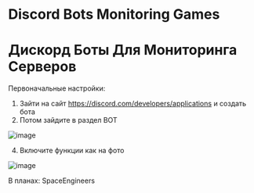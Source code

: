 # Discord Bots Monitoring Games
# Дискорд Боты Для Мониторинга Серверов

Первоначальные настройки:
1. Зайти на сайт https://discord.com/developers/applications и создать бота
2. Потом зайдите в раздел BOT
              
![image](https://github.com/Jastickon/Discord-Bots-Monitoring-Games/assets/128633248/61d9644c-0b26-4587-8eca-2f3f851952de)

4. Включите функции как на фото 

![image](https://github.com/Jastickon/Discord-Bots-Monitoring-Games/assets/128633248/275d4eb3-e498-4f7c-86c1-bf7e35f98870)


В планах:
SpaceEngineers
